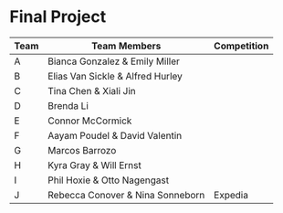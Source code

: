 # Final Project

Team  | Team Members | Competition
------------- | ------------- | -------------
A | Bianca Gonzalez & Emily Miller | 
B | Elias Van Sickle & Alfred Hurley |
C | Tina Chen & Xiali Jin |
D | Brenda Li |
E | Connor McCormick |
F | Aayam Poudel & David Valentin |
G | Marcos Barrozo |
H | Kyra Gray & Will Ernst |
I | Phil Hoxie & Otto Nagengast |
J | Rebecca Conover & Nina Sonneborn | Expedia |
